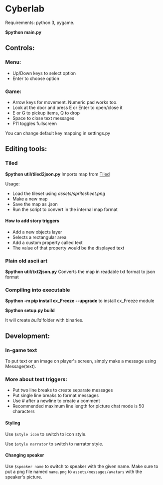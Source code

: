 # Cyberlab

Requirements: python 3, pygame.

**$python main.py**

## Controls:

### Menu:

* Up/Down keys to select option
* Enter to choose option

### Game:

* Arrow keys for movement. Numeric pad works too.
* Look at the door and press E or Enter to open/close it
* E or G to pickup items, Q to drop
* Space to close text messages
* F11 toggles fullscreen

You can change default key mapping in settings.py

## Editing tools:

### Tiled

**$python util/tiled2json.py**
Imports map from [Tiled](http://www.mapeditor.org/)

Usage:
* Load the tileset using *assets/spritesheet.png*
* Make a new map
* Save the map as .json
* Run the script to convert in the internal map format

#### How to add story triggers
* Add a new objects layer
* Selects a rectangular area
* Add a custom property called text
* The value of that property would be the displayed text

### Plain old ascii art

**$python util/txt2json.py**
Converts the map in readable txt format to json format

### Compiling into executable
**$python -m pip install cx_Freeze --upgrade** to install cx_Freeze module

**$python setup.py build**

It will create *build* folder with binaries.

## Development:


### In-game text
To put text or an image on player's screen, simply make a message
using Message(text).

### More about text triggers:

* Put two line breaks to create separate messages
* Put single line breaks to format messages
* Use # after a newline to create a comment
* Recommended maximum line length for picture
 chat mode is 50 characters

#### Styling
Use `$style icon` to switch to icon style.

Use `$style narrator` to switch to narrator style.

#### Changing speaker
Use `$speaker name` to switch to speaker with the given name.
Make sure to put a png file named
`name.png` to `assets/messages/avatars` with the speaker's
picture.